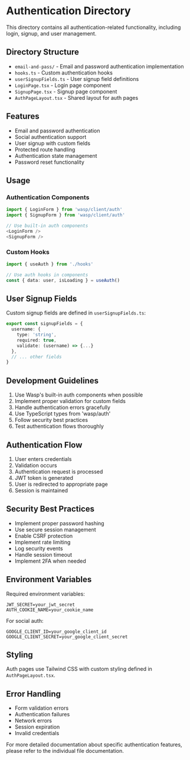 # Authentication Directory

This directory contains all authentication-related functionality, including login, signup, and user management.

## Directory Structure

- `email-and-pass/` - Email and password authentication implementation
- `hooks.ts` - Custom authentication hooks
- `userSignupFields.ts` - User signup field definitions
- `LoginPage.tsx` - Login page component
- `SignupPage.tsx` - Signup page component
- `AuthPageLayout.tsx` - Shared layout for auth pages

## Features

- Email and password authentication
- Social authentication support
- User signup with custom fields
- Protected route handling
- Authentication state management
- Password reset functionality

## Usage

### Authentication Components

```typescript
import { LoginForm } from 'wasp/client/auth'
import { SignupForm } from 'wasp/client/auth'

// Use built-in auth components
<LoginForm />
<SignupForm />
```

### Custom Hooks

```typescript
import { useAuth } from './hooks'

// Use auth hooks in components
const { data: user, isLoading } = useAuth()
```

## User Signup Fields

Custom signup fields are defined in `userSignupFields.ts`:

```typescript
export const signupFields = {
  username: {
    type: 'string',
    required: true,
    validate: (username) => {...}
  },
  // ... other fields
}
```

## Development Guidelines

1. Use Wasp's built-in auth components when possible
2. Implement proper validation for custom fields
3. Handle authentication errors gracefully
4. Use TypeScript types from 'wasp/auth'
5. Follow security best practices
6. Test authentication flows thoroughly

## Authentication Flow

1. User enters credentials
2. Validation occurs
3. Authentication request is processed
4. JWT token is generated
5. User is redirected to appropriate page
6. Session is maintained

## Security Best Practices

- Implement proper password hashing
- Use secure session management
- Enable CSRF protection
- Implement rate limiting
- Log security events
- Handle session timeout
- Implement 2FA when needed

## Environment Variables

Required environment variables:

```
JWT_SECRET=your_jwt_secret
AUTH_COOKIE_NAME=your_cookie_name
```

For social auth:
```
GOOGLE_CLIENT_ID=your_google_client_id
GOOGLE_CLIENT_SECRET=your_google_client_secret
```

## Styling

Auth pages use Tailwind CSS with custom styling defined in `AuthPageLayout.tsx`.

## Error Handling

- Form validation errors
- Authentication failures
- Network errors
- Session expiration
- Invalid credentials

For more detailed documentation about specific authentication features, please refer to the individual file documentation. 